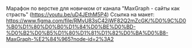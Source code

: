 Марафон по верстке для новичком от канала "MaxGraph - сайты как страсть" (https://youtu.be/uD4JEthM5P4)
Ссылка на макет: https://www.figma.com/file/RMyU83sC42iWF82Q2mZcGK/%D0%9C%D0%B0%D1%80%D0%B0%D1%84%D0%BE%D0%BD-%D0%B2%D0%B5%D1%80%D1%81%D1%82%D0%BA%D0%B8-MaxGraph-%E2%84%965?node-id=2%3A2